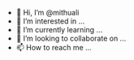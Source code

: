 - 👋 Hi, I’m @mithuali
- 👀 I’m interested in ...
- 🌱 I’m currently learning ...
- 💞️ I’m looking to collaborate on ...
- 📫 How to reach me ...

<!---
mithuali/mithuali is a ✨ special ✨ repository because its `README.md` (this file) appears on your GitHub profile.
You can click the Preview link to take a look at your changes.
--->
